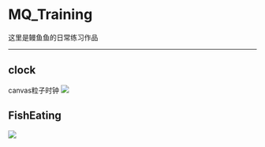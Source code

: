 # MQ_Training
这里是鳗鱼鱼的日常练习作品

---
## clock
canvas粒子时钟
![](http://mq-github.oss-cn-shanghai.aliyuncs.com/MQ_clock.png)

## FishEating
![](http://mq-github.oss-cn-shanghai.aliyuncs.com/C1C85BB5-A21F-46C7-A2F1-461D30AF32ED.png)

